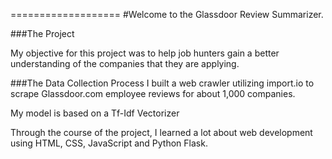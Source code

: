 ===================
#Welcome to the Glassdoor Review Summarizer. 

###The Project

My objective for this project was to help job hunters gain a better understanding of the companies that they are applying. 

###The Data Collection Process
I built a web crawler utilizing import.io to scrape Glassdoor.com employee reviews for about 1,000 companies. 

My model is based on a Tf-Idf Vectorizer 

Through the course of the project, I learned a lot about web development using HTML, CSS, JavaScript and Python Flask.
